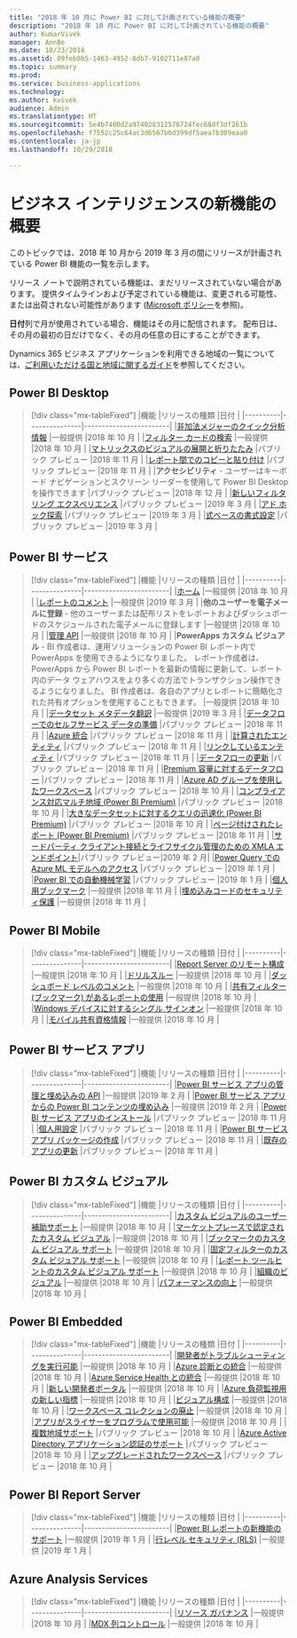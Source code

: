 ```yaml
---
title: "2018 年 10 月に Power BI に対して計画されている機能の概要"
description: "2018 年 10 月に Power BI に対して計画されている機能の概要"
author: KumarVivek
manager: AnnBe
ms.date: 10/23/2018
ms.assetid: 09feb0b5-1463-4952-8db7-9102711e87a0
ms.topic: summary
ms.prod: 
ms.service: business-applications
ms.technology: 
ms.author: kvivek
audience: Admin
ms.translationtype: HT
ms.sourcegitcommit: 5e4b7400d2a974028312576724fec68df3df261b
ms.openlocfilehash: f7552c25c64ac3d6567b0d399df5aea7b309eaa0
ms.contentlocale: ja-jp
ms.lasthandoff: 10/29/2018

---
```

# <a name="summary-of-whats-new-in-business-intelligence"></a>ビジネス インテリジェンスの新機能の概要

このトピックでは、2018 年 10 月から 2019 年 3 月の間にリリースが計画されている Power BI 機能の一覧を示します。 

リリース ノートで説明されている機能は、まだリリースされていない場合があります。 提供タイムラインおよび予定されている機能は、変更される可能性、または出荷されない可能性があります ([Microsoft ポリシー](https://go.microsoft.com/fwlink/p/?linkid=2007332)を参照)。

**日付**列で月が使用されている場合、機能はその月に配信されます。 配布日は、その月の最初の日だけでなく、その月の任意の日にすることができます。
    
Dynamics 365 ビジネス アプリケーションを利用できる地域の一覧については、[ご利用いただける国と地域に関するガイド](https://aka.ms/dynamics_365_international_availability_deck)を参照してください。

## <a name="power-bi-desktop"></a>Power BI Desktop
> [!div class="mx-tableFixed"]
> |機能   |リリースの種類   |日付    |
> |----------|---------------|------------------------|
> |[非加法メジャーのクイック分析情報](power-bi-desktop/non-additive-measure-insights.md)   |一般提供   |2018 年 10 月    |
> |[フィルター カードの検索](power-bi-desktop/search-in-filter-cards.md)   |一般提供   |2018 年 10 月    |
> |[マトリックスのビジュアルの展開と折りたたみ](power-bi-desktop/expand-collapse-matrix.md)   |パブリック プレビュー   |2018 年 11 月    |
> |[レポート間でのコピーと貼り付け](power-bi-desktop/copy-paste-across-reports.md)   |パブリック プレビュー   |2018 年 11 月    |
> |**アクセシビリティ** - ユーザーはキーボード ナビゲーションとスクリーン リーダーを使用して Power BI Desktop を操作できます   |パブリック プレビュー   |2018 年 12 月    |
> |[新しいフィルタリング エクスペリエンス](power-bi-desktop/new-filtering-experience.md)   |パブリック プレビュー   |2019 年 3 月    |
> |[アド ホック探索](power-bi-desktop/adhoc-exploration.md)   |パブリック プレビュー   |2019 年 3 月    |
> |[式ベースの書式設定](power-bi-desktop/expression-based-formatting.md)   |パブリック プレビュー   |2019 年 3 月    |

## <a name="power-bi-service"></a>Power BI サービス
> [!div class="mx-tableFixed"]
> |機能   |リリースの種類   |日付    |
> |----------|---------------|------------------------|
> |[ホーム](power-bi-service/power-bi-home.md)   |一般提供   |2018 年 10 月    |
> |[レポートのコメント](power-bi-service/commenting.md)   |一般提供   |2019 年 3 月    |
> |**他のユーザーを電子メールに登録** - 他のユーザーまたは配布リストをレポートおよびダッシュボードのスケジュールされた電子メールに登録します   |一般提供   |2018 年 10 月    |
> |[管理 API](power-bi-service/admin-apis.md)   |一般提供   |2018 年 10 月    |
> |**PowerApps カスタム ビジュアル** - BI 作成者は、運用ソリューションの Power BI レポート内で PowerApps を使用できるようになりました。 レポート作成者は、PowerApps から Power BI レポートを最新の情報に更新して、レポート内のデータ ウェアハウスをより多くの方法でトランザクション操作できるようになりました。 BI 作成者は、各自のアプリとレポートに簡略化された共有オプションを使用することもできます。   |一般提供   |2018 年 10 月    |
> |[データセット メタデータ翻訳](power-bi-service/dataset-metadata-translations.md)   |一般提供   |2019 年 3 月    |
> |[データフローでのセルフサービス データの準備](power-bi-service/self-service-data-prep-with-dataflows.md)   |パブリック プレビュー   |2018 年 11 月 |
> |[Azure 統合](power-bi-service/azure-integration.md)   |パブリック プレビュー   |2018 年 11 月    |
> |[計算されたエンティティ](power-bi-service/computed-entities.md)   |パブリック プレビュー   |2018 年 11 月    |
> |[リンクしているエンティティ](power-bi-service/linked-entities.md)   |パブリック プレビュー   |2018 年 11 月    |
> |[データフローの更新](power-bi-service/dataflow-refresh.md)   |パブリック プレビュー   |2018 年 11 月    |
> |[Premium 容量に対するデータフロー](power-bi-service/dataflows-on-premium-capacity.md)   |パブリック プレビュー   |2018 年 11 月    |
> |[Azure AD グループを使用したワークスペース](power-bi-service/workspaces-azure-ad-groups.md)   |パブリック プレビュー   |2018 年 10 月    |
> |[コンプライアンス対応マルチ地域 (Power BI Premium)](power-bi-service/premium-multi-geo-for-compliance.md)   |パブリック プレビュー   |2018 年 10 月    |
> |[大きなデータセットに対するクエリの迅速化 (Power BI Premium)](power-bi-service/query-acceleration-large-datasets.md)   |パブリック プレビュー   |2018 年 10 月    |
> |[ページ付けされたレポート (Power BI Premium)](power-bi-service/rdl-reports.md)   |パブリック プレビュー   |2018 年 11 月    |
> |[サードパーティ クライアント接続とライフサイクル管理のための XMLA エンドポイント](power-bi-service/xmla-endpoint.md)|パブリック プレビュー|2019 年 2 月|
> |[Power Query での Azure ML モデルへのアクセス](power-bi-service/azure-ml-integration.md)   |パブリック プレビュー   |2019 年 1 月    |
> |[Power BI での自動機械学習](power-bi-service/automated-ml-dataflows.md)   |パブリック プレビュー   |2019 年 1 月    |
> |[個人用ブックマーク](power-bi-service/personal-bookmarks.md)   |一般提供   |2018 年 11 月    |
> |[埋め込みコードのセキュリティ保護](power-bi-service/secure-embed.md)   |一般提供   |2018 年 11 月    |

## <a name="power-bi-mobile"></a>Power BI Mobile
> [!div class="mx-tableFixed"]
> |機能   |リリースの種類   |日付    |
> |----------|---------------|------------------------|
> |[Report Server のリモート構成](power-bi-mobile/sql-server-reporting-services-remote-configuration.md)   |一般提供   |2018 年 10 月    |
> |[ドリルスルー](power-bi-mobile/drill-through.md)   |一般提供   |2018 年 10 月    |
> |[ダッシュボード レベルのコメント](power-bi-mobile/dashboard-commenting.md)   |一般提供   |2018 年 10 月    |
> |[共有フィルター (ブックマーク) があるレポートの使用](power-bi-mobile/sharing-consuming-report-bookmarks.md)   |一般提供   |2018 年 10 月    |
> |[Windows デバイスに対するシングル サインオン](power-bi-mobile/single-sign-windows-apps.md)   |一般提供   |2018 年 10 月    |
> |[モバイル共有資格情報](power-bi-mobile/shared-credentials.md)   |一般提供   |2018 年 10 月    |

## <a name="power-bi-service-apps"></a>Power BI サービス アプリ
> [!div class="mx-tableFixed"]
> |機能   |リリースの種類   |日付    |
> |----------|---------------|------------------------|
> |[Power BI サービス アプリの管理と埋め込みの API](power-bi-apps/apis-manage-embed-power-bi-apps.md)   |一般提供   |2019 年 2 月    |
> |[Power BI サービス アプリからの Power BI コンテンツの埋め込み](power-bi-apps/embedding-power-bi-content-power-bi-apps.md)   |一般提供   |2019 年 2 月    |
> |[Power BI サービス アプリのインストール](power-bi-apps/installing-power-bi-apps.md)   |パブリック プレビュー   |2018 年 11 月    |
> |[個人用設定](power-bi-apps/personalization.md)   |パブリック プレビュー   |2018 年 11 月    |
> |[Power BI サービス アプリ パッケージの作成](power-bi-apps/create-app-package.md)   |パブリック プレビュー   |2018 年 11 月    |
> |[既存のアプリの更新](power-bi-apps/update-existing-app.md)   |パブリック プレビュー   |2018 年 11 月    |


## <a name="power-bi-custom-visuals"></a>Power BI カスタム ビジュアル
> [!div class="mx-tableFixed"]
> |機能   |リリースの種類   |日付    |
> |----------|---------------|------------------------|
> |[カスタム ビジュアルのユーザー補助サポート](power-bi-custom-visuals/accessibility-support-custom-visuals.md)   |一般提供   |2018 年 10 月    |
> |[マーケットプレースで認定されたカスタム ビジュアル](power-bi-custom-visuals/certified-custom-visuals-marketplace.md)   |一般提供   |2018 年 10 月    |
> |[ブックマークのカスタム ビジュアル サポート](power-bi-custom-visuals/custom-visual-support-bookmarks.md)   |一般提供   |2018 年 10 月    |
> |[固定フィルターのカスタム ビジュアル サポート](power-bi-custom-visuals/custom-visual-support-persistent-filters.md)   |一般提供   |2018 年 10 月    |
> |[レポート ツールヒントのカスタム ビジュアル サポート](power-bi-custom-visuals/custom-visual-support-report-tooltips.md)   |一般提供   |2018 年 10 月    |
> |[組織のビジュアル](power-bi-custom-visuals/organization-visuals.md)   |一般提供   |2018 年 10 月    |
> |[パフォーマンスの向上](power-bi-custom-visuals/performance-improvements.md)   |一般提供   |2018 年 10 月    |


## <a name="power-bi-embedded"></a>Power BI Embedded
> [!div class="mx-tableFixed"]
> |機能   |リリースの種類   |日付    |
> |----------|---------------|------------------------|
> |[開発者がトラブルシューティングを実行可能](power-bi-embedded/enable-developers-troubleshoot.md)   |一般提供   |2018 年 10 月    |
> |[Azure 診断との統合](power-bi-embedded/integration-azure-diagnostics.md)   |一般提供   |2018 年 10 月    |
> |[Azure Service Health との統合](power-bi-embedded/integration-azure-service-health.md)   |一般提供   |2018 年 10 月    |
> |[新しい開発者ポータル](power-bi-embedded/new-developer-portal.md)   |一般提供   |2018 年 10 月    |
> |[Azure 負荷監視用の新しい指標](power-bi-embedded/new-metrics-azure-load-monitoring.md)   |一般提供   |2018 年 10 月    |
> |[ビジュアル構成](power-bi-embedded/visual-configuration.md)   |一般提供   |2018 年 10 月    |
> |[ワークスペース コレクションの廃止](power-bi-embedded/workspace-collection-deprecation.md)   |一般提供   |2018 年 10 月    |
> |[アプリがスライサーをプログラムで使用可能](power-bi-embedded/enable-application-programmatically-use-slicers.md)   |一般提供   |2018 年 10 月    |
> |[複数地域サポート](power-bi-embedded/multi-region-support.md)   |パブリック プレビュー   |2018 年 10 月    |
> |[Azure Active Directory アプリケーション認証のサポート](power-bi-embedded/supporting-azure-active-directory-application-authentication.md)   |パブリック プレビュー   |2018 年 10 月    |
> |[アップグレードされたワークスペース](power-bi-embedded/workspace-v2.md)   |パブリック プレビュー   |2018 年 10 月    |


## <a name="power-bi-report-server"></a>Power BI Report Server
> [!div class="mx-tableFixed"]
> |機能   |リリースの種類   |日付    |
> |----------|---------------|------------------------|
> |[Power BI レポートの新機能のサポート](power-bi-report-server/index.md)   |一般提供        |2019 年 1 月    |
> |[行レベル セキュリティ (RLS)](power-bi-report-server/index.md)   |一般提供         |2019 年 1 月   |
>

## <a name="azure-analysis-services"></a>Azure Analysis Services
> [!div class="mx-tableFixed"]
> |機能   |リリースの種類   |日付    |
> |----------|---------------|------------------------|
> |[リソース ガバナンス](azure-analysis-services/index.md)   |一般提供   |2018 年 10 月    |
> |[MDX 列コントロール](azure-analysis-services/index.md)   |一般提供   |2018 年 10 月    |

